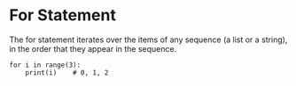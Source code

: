 # For Statement

The for statement iterates over the items of any sequence \(a list or a string\), in the order that they appear in the sequence.

```
for i in range(3):
    print(i)    # 0, 1, 2
```



